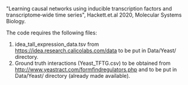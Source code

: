 "Learning causal networks using inducible transcription factors and transcriptome‐wide time series", Hackett.et.al 2020, Molecular Systems Biology.

The code requires the following files:

1. idea_tall_expression_data.tsv from https://idea.research.calicolabs.com/data to be put in Data/Yeast/ directory.
2. Ground truth interactions (Yeast_TFTG.csv) to be obtained from http://www.yeastract.com/formfindregulators.php and to be put in Data/Yeast/ directory (already made available).

